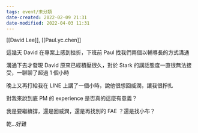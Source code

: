 ```yaml
---
tags: event/未分類
date-created: 2022-02-09 21:31
date-modified: 2022-04-03 11:31
---
```


[[David Lee]], [[Paul.yc.chen]]

這幾天 David 在專案上感到挫折，下班前 Paul 找我們兩個以輔導長的方式溝通

溝通下去才發現 David 原來已經積壓很久，對於 Stark 的講話態度一直很無法接受，一聊聊了超過 1 個小時

晚上又再打給我在 LINE 上講了一個小時，說他很想回威潤，讓我很掙扎

對我來說到底 PM 的 experience 是否真的這麼有意義？

我是要繼續撐，還是回威潤，還是再找別的 FAE ？還是找小布？

乾…好難
